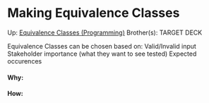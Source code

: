 # Making Equivalence Classes

Up: [Equivalence Classes (Programming)](equivalence_classes_(programming))
Brother(s):
TARGET DECK

Equivalence Classes can be chosen based on:
	Valid/Invalid input
	Stakeholder importance (what they want to see tested)
	Expected occurences



































#### Why:
#### How:









